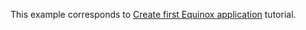 This example corresponds to [Create first Equinox application](../../../../wiki/Create-first-equinox-application) tutorial.
